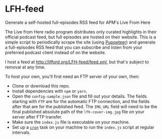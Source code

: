 # LFH-feed
Generate a self-hosted full-episodes RSS feed for APM's Live From Here

The Live from Here radio program distributes only curated highlights in their official podcast feed, but full episodes are hosted on their website. This is a simple script to periodically scrape the site (using [Puppeteer](https://developers.google.com/web/tools/puppeteer)) and generate a full-episodes RSS feed that you can subscribe and listen from your preferred podcast client instead of on the website.

I host a feed at http://lifford.org/LFH-feed/feed.xml, but that's subject to removal at any time.

To host your own, you'll first need an FTP server of your own, then:

* Clone or download this repo.
* Install dependencies with `npm` or `yarn`.
* Open the `config-sample.json` file and fill out your details. The fields starting with `FTP` are for the automatic FTP connection, and the fields after that are for the published feed. The `IMG_URL` field will need to be the final published absolute path of the `lfh-cover-img.jpg` file on your server after FTP transfer.
* Make sure the `index.js` file is executable on your machine.
* Set up a [`cron`](https://en.wikipedia.org/wiki/Cron) task on your machine to run the `index.js` script at regular intervals.